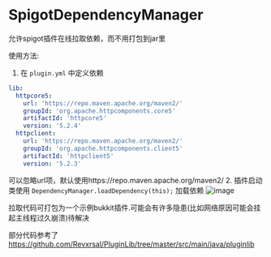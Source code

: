 # SpigotDependencyManager

允许spigot插件在线拉取依赖，而不用打包到jar里

使用方法: 
1. 在 `plugin.yml` 中定义依赖
``` yaml
lib:
  httpcore5:
    url: 'https://repo.maven.apache.org/maven2/'
    groupId: 'org.apache.httpcomponents.core5'
    artifactId: 'httpcore5'
    version: '5.2.4'
  httpclient:
    url: 'https://repo.maven.apache.org/maven2/'
    groupId: 'org.apache.httpcomponents.client5'
    artifactId: 'httpclient5'
    version: '5.2.3'
```
可以忽略url项，默认使用https://repo.maven.apache.org/maven2/
2. 插件启动类使用 `DependencyManager.loadDependency(this);` 加载依赖
![image](https://github.com/meteorOSS/SpigotDependencyManager/assets/61687266/8c5de5e0-c5d0-4b5d-a3f7-ac5adaba3c25)

拉取代码可打包为一个示例bukkit插件.可能会有许多隐患(比如网络原因可能会挂起主线程过久崩溃)待解决

部分代码参考了 https://github.com/Revxrsal/PluginLib/tree/master/src/main/java/pluginlib


